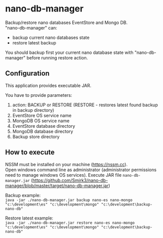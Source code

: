 # nano-db-manager
Backup/restore nano databases EventStore and Mongo DB.  
"nano-db-manager" can: 
- backup current nano databases state
- restore latest backup

You should backup first your current nano database state with "nano-db-manager" before running restore action.

## Configuration
This application provides executable JAR.  
  
You have to provide parameters:
1. action: BACKUP or RESTORE (RESTORE - restores latest found backup in backup directory)
2. EventStore OS service name
3. MongoDB OS service name
4. EventStore database directory
5. MongoDB database directory
6. Backup store directory

## How to execute
NSSM must be installed on your machine (https://nssm.cc).  
Open windows command line as administrator (administrator permissions need to manage windows OS services). Execute JAR file `nano-db-manager.jar` (https://github.com/Smirk3/nano-db-manager/blob/master/target/nano-db-manager.jar)  
 
Backup example:  
`java -jar ./nano-db-manager.jar backup nano-es nano-mongo "c:\development\es" "c:\development\mongo" "c:\development\backup-nano-db"`

Restore latest example:  
`java -jar ./nano-db-manager.jar restore nano-es nano-mongo "c:\development\es" "c:\development\mongo" "c:\development\backup-nano-db"`